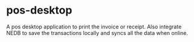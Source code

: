 # pos-desktop
A pos desktop application to print the invoice or receipt. Also integrate NEDB to save the transactions locally and syncs all the data when online. 
